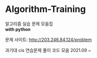 # Algorithm-Training
알고리즘 실습 문제 모음집<br>
__with python__

문제 사이트: http://203.246.84.124/problem

과기대 cis 연습문제 풀이 코드 모음
2021.09 ~ 
